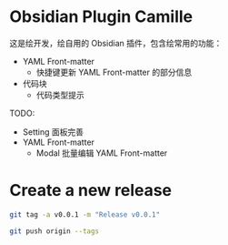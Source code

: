 # Obsidian Plugin Camille

这是绘开发，绘自用的 Obsidian 插件，包含绘常用的功能：

- YAML Front-matter
  - 快捷键更新 YAML Front-matter 的部分信息
- 代码块
  - 代码类型提示

TODO:

- Setting 面板完善
- YAML Front-matter
  - Modal 批量编辑 YAML Front-matter

# Create a new release

```bash
git tag -a v0.0.1 -m "Release v0.0.1"

git push origin --tags
```